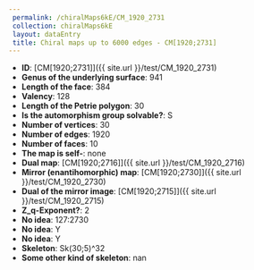 ```yaml
--- 
 permalink: /chiralMaps6kE/CM_1920_2731 
 collection: chiralMaps6kE
 layout: dataEntry
 title: Chiral maps up to 6000 edges - CM[1920;2731]
---
```


- **ID**: [CM[1920;2731]]({{ site.url }}/test/CM_1920_2731)
- **Genus of the underlying surface**: 941
- **Length of the face**: 384
- **Valency**: 128
- **Length of the Petrie polygon**: 30
- **Is the automorphism group solvable?**: S
- **Number of vertices**: 30
- **Number of edges**: 1920
- **Number of faces**: 10
- **The map is self-**: none
- **Dual map**: [CM[1920;2716]]({{ site.url }}/test/CM_1920_2716)
- **Mirror (enantihomorphic) map**: [CM[1920;2730]]({{ site.url }}/test/CM_1920_2730)
- **Dual of the mirror image**: [CM[1920;2715]]({{ site.url }}/test/CM_1920_2715)
- **Z_q-Exponent?**: 2
- **No idea**:  127:2730
- **No idea**: Y
- **No idea**: Y
- **Skeleton**: Sk(30;5)^32
- **Some other kind of skeleton**: nan
